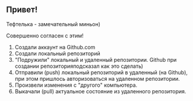 ## Привет!

Тефтелька - замечательный миньон)

Совершенно согласен с этим!

1. Создали аккаунт на Github.com
2. Создали локальный репозиторий
3. "Подружили" локальный и удаленный репозитории. Github при создании репозиторияподсказал как это сделать)
4. Отправили (push) локальный репозиторий в удаленный (на Github), при этом пришлось авторизоваться на удаленном репозитории.
5. Произвели изменения с "другого" компьютера.
6. Выкачали (pull) актуальное состояние из удаленного репозитория.
